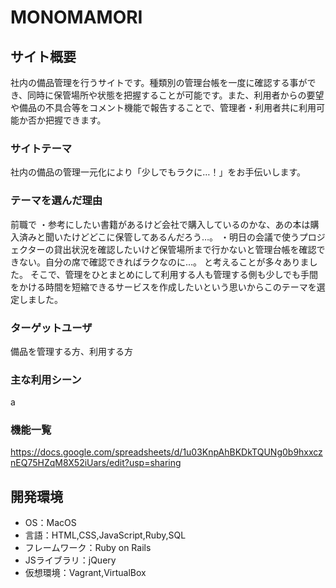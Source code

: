 # MONOMAMORI

## サイト概要
社内の備品管理を行うサイトです。種類別の管理台帳を一度に確認する事ができ、同時に保管場所や状態を把握することが可能です。また、利用者からの要望や備品の不具合等をコメント機能で報告することで、管理者・利用者共に利用可能か否か把握できます。


### サイトテーマ
社内の備品の管理一元化により「少しでもラクに…！」をお手伝いします。

### テーマを選んだ理由
前職で
・参考にしたい書籍があるけど会社で購入しているのかな、あの本は購入済みと聞いたけどどこに保管してあるんだろう…。
・明日の会議で使うプロジェクターの貸出状況を確認したいけど保管場所まで行かないと管理台帳を確認できない。自分の席で確認できればラクなのに…。
と考えることが多々ありました。
そこで、管理をひとまとめにして利用する人も管理する側も少しでも手間をかける時間を短縮できるサービスを作成したいという思いからこのテーマを選定しました。

### ターゲットユーザ
備品を管理する方、利用する方

### 主な利用シーン
a

### 機能一覧
https://docs.google.com/spreadsheets/d/1u03KnpAhBKDkTQUNg0b9hxxcznEQ75HZqM8X52iUars/edit?usp=sharing

## 開発環境
- OS：MacOS
- 言語：HTML,CSS,JavaScript,Ruby,SQL
- フレームワーク：Ruby on Rails
- JSライブラリ：jQuery
- 仮想環境：Vagrant,VirtualBox